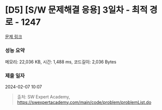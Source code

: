 # [D5] [S/W 문제해결 응용] 3일차 - 최적 경로 - 1247 

[문제 링크](https://swexpertacademy.com/main/code/problem/problemDetail.do?contestProbId=AV15OZ4qAPICFAYD) 

### 성능 요약

메모리: 22,036 KB, 시간: 1,488 ms, 코드길이: 2,036 Bytes

### 제출 일자

2024-02-07 10:07



> 출처: SW Expert Academy, https://swexpertacademy.com/main/code/problem/problemList.do